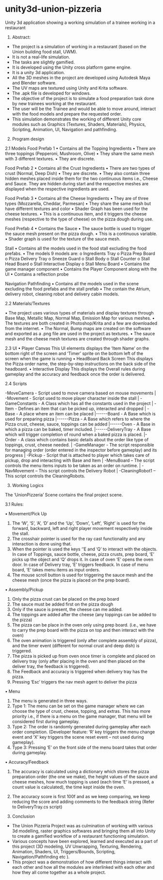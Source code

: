 # unity3d-union-pizzeria
Unity 3d application showing a working simulation of a trainee working in a restaurant

1. Abstract:
- The project is a simulation of working in a restaurant (based on the Union building food stall, UWM). 
- It is not a real-life simulation. 
- The tasks are slightly gamified. 
- It is developed using the Unity cross platform game engine. 
- It is a unity 3d application. 
- All the 3D meshes in the project are developed using Autodesk Maya and Blender software. 
- The UV maps are textured using Unity and Krita software. 
- The .apk file is developed for windows. 
- The objective of the project is to simulate a food preparation task done by new trainees working at the restaurant. 
- The user will be the Trainee and would be able to move around, interact with the food models and prepare the requested order. 
- This simulation demonstrates the working of different Unity core modules such as Graphics (Textures, Shaders, Materials), Physics, Scripting, Animation, UI, Navigation and   pathfinding. 

2. Program design 

2.1	Models
Food Prefab 1
•	Contains all the Topping Ingredients
•	There are three toppings (Pepperoni, Mushroom, Olive)
•	They share the same mesh with 3 different textures. 
•	They are discrete.

Food Prefab 2
•	Contains all the Crust Ingredients
•	There are two types of crust (Normal, Deep Dish)
•	They are discrete.
•	They also contain three hidden meshes placed inside them for the two continuous items i.e., Cheese and Sauce. They are hidden during start and the respective meshes are displayed when the respective ingredients are used.

Food Prefab 3
•	Contains all the Cheese Ingredients
•	They are of three types (Mozzarella, Cheddar, Parmesan)
•	They share the same mesh but have different textures and color
•	Shader Graph has been used for the cheese textures.
•	This is a continuous item, and it triggers the cheese meshes (respective to the type of cheese) on the pizza dough during use.
 
Food Prefab 4
•	Contains the Sauce
•	The sauce bottle is used to trigger the sauce mesh present on the pizza dough.
•	This is a continuous variable. 
•	Shader graph is used for the texture of the sauce mesh.

Stall
•	Contains all the models used in the food stall excluding the food prefabs.
•	The models 9 models are:
  o	Ingredients Tray
  o	Pizza Prep Board
  o	Pizza Delivery Tray
  o	Sneeze Guard
  o	Stall Body
  o	Stall Counter
  o	Stall Head Board
  o	Stall Interactive Display
  o	Stall Menu Board
•	Contains the game manager component 
•	Contains the Player Component along with the UI
•	Contains a reflection probe

Navigation Pathfinding
•	Contains all the models used in the scene excluding the food prefabs and the stall prefab
•	The contain the Atrium, delivery robot, cleaning robot and delivery cabin models.

2.2	Materials/Textures

•	The project uses various types of materials and display textures through Base Map, Metallic Map, Normal Map, Emission Map for various meshes.
•	The textures are both created in Photoshop/Krita and a few are downloaded from the internet.
•	The Normal, Bump maps are created on the software and exported as a .png file are used in the project as textures.
•	The sauce mesh and the cheese mesh textures are created through shader graphs.


2.3	UI
•	Player Canvas
This UI elements displays the ‘Item Name’ on the bottom right of the screen and ‘Timer’ sprite on the bottom left of the screen when the game is running
•	HeadBoard Back Screen
This displays the Pizza order name, the step-by-step instructions on the back side of the headboard.
•	Interactive Display
This displays the Overall rules during gameplay and the accuracy and feedback once the order is delivered. 

2.4	Scripts

-MoveCamera - Script used to move camera based on mouse movements 
| 
-Movement - Script used to move player character inside the stall
|
 -GameConstants - A Class which has all the constants used in the project 
| 
-Item - Defines an item that can be picked up, interacted and dropped 
| -Base - A place where an item can be placed 
|------Board - A Base which is used for preparing pizza 
|------Pizza - A Base which refers to where the Pizza crust, cheese, sauce, toppings can be added 
|------Oven - A Base in which a pizza can be baked, timer included. 
|------DeliveryTray - A Base which will trigger completion of round when a baked pizza is placed. 
|-Order - A class which contains basic details about the order like type of toppings, crust, cheese needed. 
| -GameManager - The script responsible for managing order (order entered in the inspector before gameplay) and its progress 
| -Pickup - Script that is attached to player which takes care of pickup, drop and interacting with Base and Item
| -MenuBoard – The script controls the menu items inputs to be taken as an order on runtime.
| -NavMovement – This script controls the Delivery Robot 
| -CleaningRobot1 – This script controls the CleaningRobots.

3. Working Logics 

The ‘UnionPizzeria’ Scene contains the final project scene.

3.1	Rules:

•	Movement/Pick Up
1.	The ‘W’, ‘S’, ‘A’, ‘D’ and the ‘Up’, ‘Down’, ‘Left’, ‘Right’ is used for the forward, backward, left and right player movement respectively inside the stall.
2.	The crosshair pointer is used for the ray cast functionality and any interaction is done using that.
3.	When the pointer is used the keys ‘’E and ‘Q’ to interact with the objects. In case of Toppings, sauce bottle, cheese, pizza crusts, prep board, ‘E’ picks up the object and ‘Q’ drops it. In case of oven ‘E’ opens the oven door. In case of Delivery tray, ‘E’ triggers feedback. In case of menu board, ‘E’ takes menu items as input orders.
4.	The mouse scroll button is used for triggering the sauce mesh and the cheese mesh (once the pizza is placed on the prep board). 

•	Assembly/Pickup
1.	Only the pizza crust can be placed on the prep board
2.	The sauce must be added first on the pizza dough
3.	Only if the sauce is present, the cheese can me added.
4.	The toppings are added after the cheese (any toppings can be added to the pizza)
5.	The pizza can be place in the oven only using prep board. (i.e., we have to carry the prep board with the pizza on top and then interact with the oven)
6.	The oven animation is triggered (only after complete assembly of pizza), and the timer event (different for normal crust and deep dish) is triggered.
7.	The pizza is picked up from oven once timer is complete and placed on delivery tray (only after placing in the oven and then placed on the deliver tray, the feedback is triggered).
8.	The Feedback and accuracy is triggered when delivery tray has the pizza.
9.	Pressing ‘Esc’ triggers the nav mesh agent to deliver the pizza

•	Menu
1.	The menu is generated in three ways.
2.	Type 1: The menu can be set on the game manager where we can choose the type of crust, cheese, topping, and extras. This has more priority i.e., if there is a menu on the game manager, that menu will be considered first during gameplay.
3.	Type 2: The order is randomly generated during gameplay after each order completion. (Developer feature: ‘R’ key triggers the menu change event and ‘X’ key triggers the scene reset event – not used during gameplay).
4.	Type 3: Pressing ‘E’ on the front side of the menu board takes that order during gameplay.


•	Accuracy/Feedback
1.	The accuracy is calculated using a dictionary which stores the pizza preparation order (the one we make), the height values of the sauce and cheese meshes, how much topping is used (each time ‘E’ is pressed, a count value is calculated), the time kept inside the oven.
2.	The accuracy score is first 100f and as we keep comparing, we keep reducing the score and adding comments to the feedback string (Refer to DeliveryTray.cs script)		


4. Conclusion
- The Union Pizzeria Project was as culmination of working with various 3d modelling, raster graphics softwares and bringing them all into Unity to create a gamified workflow of a restaurant functioning simulation. 
- Various concepts have been explored, learned and executed as a part of this project (3D modeling, UV Unwrapping, Texturing, Rendering, Animation, Shaders, UI, Triggers/Bounds, Scripting, Navigation/Pathfinding etc ). 
- This project was a demonstration of how different things interact with each other and how all the modules are interlinked with each other and how they all come together as a whole project. 

